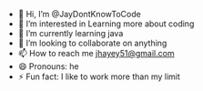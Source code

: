 - 👋 Hi, I’m @JayDontKnowToCode
- 👀 I’m interested in Learning more about coding    
- 🌱 I’m currently learning java
- 💞️ I’m looking to collaborate on anything
- 📫 How to reach me jhayey51@gmail.com
- 😄 Pronouns: he
- ⚡ Fun fact: I like to work more than my limit

<!---
JayDontKnowToCode/JayDontKnowToCode is a ✨ special ✨ repository because its `README.md` (this file) appears on your GitHub profile.
You can click the Preview link to take a look at your changes.
--->
